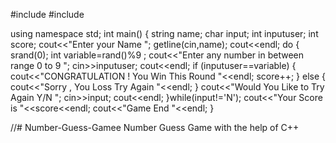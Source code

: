 #include<iostream>
#include<cstdlib>

using namespace std;
int main()
{
    string name;
    char input;
    int inputuser;
    int score;
    cout<<"Enter your Name    ";
    getline(cin,name);
    cout<<endl;
    do
    {
        srand(0);
        int variable=rand()%9 ;
        cout<<"Enter any number in between range 0 to 9       ";
        cin>>inputuser;
        cout<<endl;
        if (inputuser==variable)
        {
            cout<<"CONGRATULATION ! You Win This Round  "<<endl;
            score++;
        }
        else
        {
            cout<<"Sorry , You Loss Try Again "<<endl;
        }
        cout<<"Would You Like to Try Again   Y/N         ";
        cin>>input;
        cout<<endl;
 }while(input!='N');
 cout<<"Your Score is       "<<score<<endl;
cout<<"Game End  "<<endl; 
}

//# Number-Guess-Gamee
Number Guess Game with the help of C++
